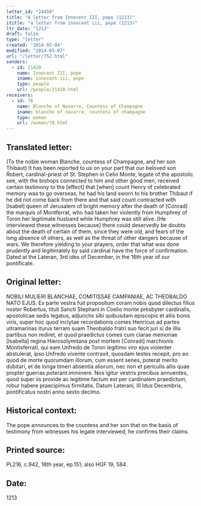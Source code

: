 ```yaml
---
letter_id: "24459"
title: "A letter from Innocent III, pope (1213)"
ititle: "a letter from innocent iii, pope (1213)"
ltr_date: "1213"
draft: false
type: "letter"
created: "2014-03-04"
modified: "2014-03-07"
url: "/letter/752.html"
senders:
  - id: 21420
    name: Innocent III, pope
    iname: innocent iii, pope
    type: people
    url: /people/21420.html
receivers:
  - id: 78
    name: Blanche of Navarre, Countess of Champagne
    iname: blanche of navarre, countess of champagne
    type: woman
    url: /woman/78.html
---
```

<h2> Translated letter:</h2>(To the noble woman Blanche, countess of Champagne, and her son Thibaut)
It has been reported to us on your part that our beloved son Robert, cardinal-priest of St. Stephen in Celio Monte, legate of the apostolic see, with the bishops connected to him and other good men, received certain testimony to the [effect] that [when] count Henry of celebrated memory was to go overseas, he had his land sworn to his brother Thibaut if he did not come back from there and that said count contracted with [Isabel] queen of Jerusalem of bright memory after the death of [Conrad] the marquis of Montferrat, who had taken her violently from Humphrey of Toron her legitimate husband while Humphrey was still alive.  [He interviewed these witnesses because] there could deservedly be doubts about the death of certain of them, since they were old, and fears of the long absence of others, as well as the threat of other dangers because of wars.
We therefore yielding to your prayers, order that what was done prudently and legitimately by said cardinal have the force of confirmation.
Dated at the Lateran, 3rd ides of December, in the 16th year of our pontificate.
<h2 class="mt-4"> Original letter:</h2>NOBILI MULIERI BLANCHAE, COMITISSAE CAMPANIAE, AC THEOBALDO NATO EJUS.
Ex parte vestra fuit propositum coram nobis quod dilectus filius noster Robertus, tituli Sancti Stephani in Coelio monte presbyter cardinalis, apostolicae sedis legatus, adjunctis sibi quibusdam episcopis et aliis bonis viris, super hoc quod inclytae recordationis comes Henricus ad partes ultramarinas iturus terram suam Theobaldo fratri suo fecit juri si de illis partibus non rediret, et quod praedictus comes cum clarae memoriae [Isabella] regina Hierosolymitana post mortem [Conradi] marchionis Montisferrati, qui eam Unfredo de Toron legitimo viro ejus violenter abstulerat, ipso Unfredo vivente contraxit, quosdam testes recepit, pro eo quod de morte quorumdam illorum, cum essent senes, poterat merito dubitari, et de longa timeri absentia aliorum, nec non et periculis aliis quae propter guerras poterant imminere.  Nos igitur vestris precibus annuentes, quod super iis provide ac legitime factum est per cardinalem praedictum, robur habere praecipimus firmitatis.
Datum Laterani, III Idus Decembris, pontificatus nostri anno sexto decimo.
<h2 class="mt-4"> Historical context:</h2>The pope announces to the countess and her son that on the basis of testimony from witnesses his legate interviewed, he confirms their claims.
<h2 class="mt-4"> Printed source:</h2>PL216, c.942, 16th year, ep.151; also HGF 19, 584.
<h2 class="mt-4"> Date:</h2>1213